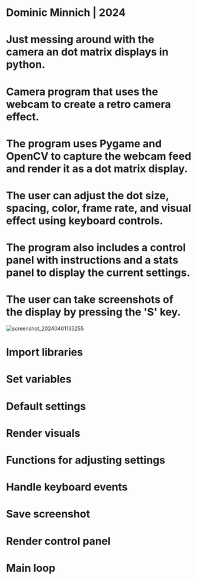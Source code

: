 # Dominic Minnich | 2024

# Just messing around with the camera an dot matrix displays in python.


# Camera program that uses the webcam to create a retro camera effect.
# The program uses Pygame and OpenCV to capture the webcam feed and render it as a dot matrix display.
# The user can adjust the dot size, spacing, color, frame rate, and visual effect using keyboard controls.
# The program also includes a control panel with instructions and a stats panel to display the current settings.
# The user can take screenshots of the display by pressing the 'S' key.

![screenshot_20240401135255](https://github.com/DomMinnich/CameraDotMatrix/assets/113619219/cca61357-3c97-4fd9-b3b3-82885d268d1a)



# Import libraries
# Set variables
# Default settings
# Render visuals
# Functions for adjusting settings
# Handle keyboard events
# Save screenshot
# Render control panel
# Main loop
